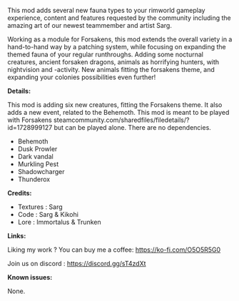 This mod adds several new fauna types to your rimworld gameplay experience, content and features requested by the community including the amazing art of our newest teammember and artist Sarg.

Working as a module for Forsakens, this mod extends the overall variety in a hand-to-hand way by a patching system, while focusing on expanding the themed fauna of your regular runthroughs. Adding some nocturnal creatures, ancient forsaken dragons, animals as horrifying hunters, with nightvision and -activity. New animals fitting the forsakens theme, and expanding your colonies possibilities even further!

**Details:**

This mod is adding six new creatures, fitting the Forsakens theme. It also adds a new event, related to the Behemoth.
This mod is meant to be played with Forsakens steamcommunity.com/sharedfiles/filedetails/?id=1728999127 but can be played alone. There are no dependencies.

- Behemoth
- Dusk Prowler
- Dark vandal
- Murkling Pest
- Shadowcharger
- Thunderox

**Credits:**

- Textures : Sarg
- Code : Sarg & Kikohi
- Lore : Immortalus & Trunken

**Links:**

Liking my work ? You can buy me a coffee: https://ko-fi.com/O5O5R5G0

Join us on discord : https://discord.gg/sT4zdXt

**Known issues:**

None.
